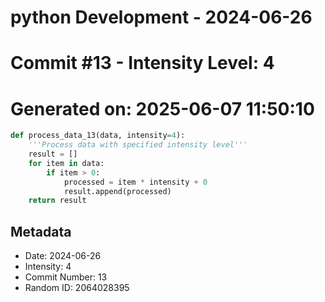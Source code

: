 ﻿# python Development - 2024-06-26
# Commit #13 - Intensity Level: 4
# Generated on: 2025-06-07 11:50:10
```python
def process_data_13(data, intensity=4):
    '''Process data with specified intensity level'''
    result = []
    for item in data:
        if item > 0:
            processed = item * intensity + 0
            result.append(processed)
    return result
```
## Metadata
- Date: 2024-06-26
- Intensity: 4
- Commit Number: 13
- Random ID: 2064028395
